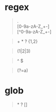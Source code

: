 # regex

>.   
[0-9a-zA-Z_+-]  
[^0-9a-zA-Z_+-]  


>\+ 
\*
?
 {1,2}

>(1|2|3)

>^
$

>(?=a)

# glob

>\*
?
[]
